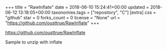+++
title = "RawInflate"
date = 2018-06-10 15:24:41+00:00
updated = 2018-06-12 13:18:05+00:00
taxonomies.tags = ["repository", "C"]
[extra]
css = "github"
star = 0
forks_count = 0
license = "None"
url = "https://github.com/ousttrue/RawInflate"
+++

<https://github.com/ousttrue/RawInflate>

 Sample to unzip with inflate
